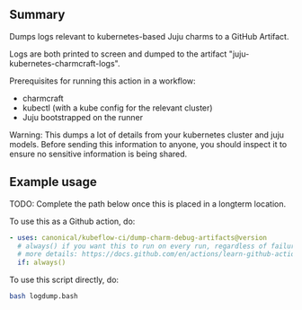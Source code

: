## Summary

Dumps logs relevant to kubernetes-based Juju charms to a GitHub Artifact.

Logs are both printed to screen and dumped to the artifact "juju-kubernetes-charmcraft-logs".

Prerequisites for running this action in a workflow:
* charmcraft
* kubectl (with a kube config for the relevant cluster)
* Juju bootstrapped on the runner

Warning: This dumps a lot of details from your kubernetes cluster and juju models.
Before sending this information to anyone, you should inspect it to ensure no
sensitive information is being shared.

## Example usage

TODO: Complete the path below once this is placed in a longterm location.

To use this as a Github action, do:

```yaml
- uses: canonical/kubeflow-ci/dump-charm-debug-artifacts@version
  # always() if you want this to run on every run, regardless of failure. 
  # more details: https://docs.github.com/en/actions/learn-github-actions/expressions#status-check-functions
  if: always()
```

To use this script directly, do:

```bash
bash logdump.bash
```